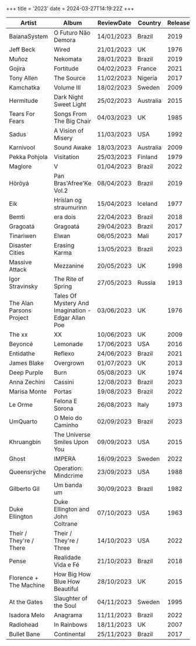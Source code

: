 +++
title = '2023'
date = 2024-03-27T14:19:22Z
+++

| Artist                 | Album                                                   | ReviewDate | Country  | ReleaseYear |
|------------------------|---------------------------------------------------------|------------|----------|-------------|
| BaianaSystem           | O Futuro Não Demora                                     | 14/01/2023 | Brazil   | 2019        |
| Jeff Beck              | Wired                                                   | 21/01/2023 | UK       | 1976        |
| Muñoz                  | Nekomata                                                | 28/01/2023 | Brazil   | 2019        |
| Gojira                 | Fortitude                                               | 04/02/2023 | France   | 2021        |
| Tony Allen             | The Source                                              | 11/02/2023 | Nigeria  | 2017        |
| Kamchatka              | Volume III                                              | 18/02/2023 | Sweden   | 2009        |
| Hermitude              | Dark Night Sweet Light                                  | 25/02/2023 | Australia| 2015        |
| Tears For Fears        | Songs From The Big Chair                                | 04/03/2023 | UK       | 1985        |
| Sadus                  | A Vision of Misery                                      | 11/03/2023 | USA      | 1992        |
| Karnivool              | Sound Awake                                             | 18/03/2023 | Australia| 2009        |
| Pekka Pohjola          | Visitation                                              | 25/03/2023 | Finland  | 1979        |
| Maglore                | V                                                       | 01/04/2023 | Brazil   | 2022        |
| Höröyá                 | Pan Bras'Afree'Ke Vol.2                                | 08/04/2023 | Brazil   | 2019        |
| Eik                    | Hríslan og straumurinn                                  | 15/04/2023 | Iceland  | 1977        |
| Bemti                  | era dois                                                | 22/04/2023 | Brazil   | 2018        |
| Gragoatá               | Gragoatá                                                | 29/04/2023 | Brazil   | 2017        |
| Tinariwen              | Elwan                                                   | 06/05/2023 | Mali     | 2017        |
| Disaster Cities        | Erasing Karma                                           | 13/05/2023 | Brazil   | 2023        |
| Massive Attack         | Mezzanine                                               | 20/05/2023 | UK       | 1998        |
| Igor Stravinsky        | The Rite of Spring                                      | 27/05/2023 | Russia   | 1913        |
| The Alan Parsons Project | Tales Of Mystery And Imagination - Edgar Allan Poe     | 03/06/2023 | UK       | 1976        |
| The xx                 | XX                                                      | 10/06/2023 | UK       | 2009        |
| Beyoncé                | Lemonade                                                | 17/06/2023 | USA      | 2016        |
| Entidathe              | Reflexo                                                 | 24/06/2023 | Brazil   | 2021        |
| James Blake            | Overgrown                                               | 01/07/2023 | UK       | 2013        |
| Deep Purple            | Burn                                                    | 05/08/2023 | UK       | 1974        |
| Anna Zechini           | Cassini                                                 | 12/08/2023 | Brazil   | 2023        |
| Marisa Monte           | Portas                                                  | 19/08/2023 | Brazil   | 2022        |
| Le Orme                | Felona E Sorona                                         | 26/08/2023 | Italy    | 1973        |
| UmQuarto               | O Meio do Caminho                                       | 02/09/2023 | Brazil   | 2023        |
| Khruangbin             | The Universe Smiles Upon You                            | 09/09/2023 | USA      | 2015        |
| Ghost                  | IMPERA                                                  | 16/09/2023 | Sweden   | 2022        |
| Queensrÿche            | Operation: Mindcrime                                    | 23/09/2023 | USA      | 1988        |
| Gilberto Gil           | Um banda um                                             | 30/09/2023 | Brazil   | 1982        |
| Duke Ellington         | Duke Ellington and John Coltrane                        | 07/10/2023 | USA      | 1963        |
| Their / They're / There | Their / They're / Three                                 | 14/10/2023 | USA      | 2022        |
| Pense                  | Realidade Vida e Fé                                     | 21/10/2023 | Brazil   | 2018        |
| Florence + The Machine | How Big How Blue How Beautiful                          | 28/10/2023 | UK       | 2015        |
| At the Gates           | Slaughter of the Soul                                    | 04/11/2023 | Sweden   | 1995        |
| Isadora Melo           | Anagrama                                                | 11/11/2023 | Brazil   | 2022        |
| Radiohead              | In Rainbows                                             | 18/11/2023 | UK       | 2007        |
| Bullet Bane            | Continental                                             | 25/11/2023 | Brazil   | 2017        |
